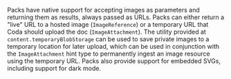 Packs have native support for accepting images as parameters and returning them as results, always passed as URLs. Packs can either return a "live" URL to a hosted image (`ImageReference`) or a temporary URL that Coda should upload the doc (`ImageAttachment`). The utility provided at `content.temporaryBlobStorage` can be used to save private images to a temporary location for later upload, which can be used in conjunction with the `ImageAttachment` hint type to permanently ingest an image resource using the temporary URL. Packs also provide support for embedded SVGs, including support for dark mode.

